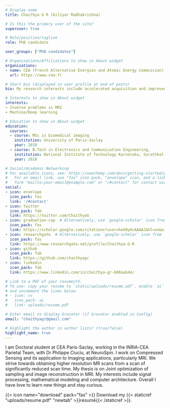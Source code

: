 ```yaml
---
# Display name
title: Chaithya G R (Giliyar Radhakrishna)

# Is this the primary user of the site?
superuser: true

# Role/position/tagline
role: PhD candidate

user_groups: ["PhD candidates"]

# Organizations/Affiliations to show in About widget
organizations:
- name: CEA (French Alternative Energies and Atomic Energy Commission)
  url: https://www.cea.fr

# Short bio (displayed in user profile at end of posts)
bio: My research interests include accelerated acquisition and improved image reconstruction in MRI.

# Interests to show in About widget
interests:
- Inverse problems in MRI
- Machine/Deep learning

# Education to show in About widget
education:
  courses:
  - course: MSc in biomedical imaging
    institution: University of Paris-Saclay
    year: 2019
  - course: B.Tech in Electronics and Communication Engineering,
    institution: National Institute of Technology Karnataka, Surathkal
    year: 2018

# Social/Academic Networking
# For available icons, see: https://wowchemy.com/docs/getting-started/page-builder/#icons
#   For an email link, use "fas" icon pack, "envelope" icon, and a link in the
#   form "mailto:your-email@example.com" or "/#contact" for contact widget.
social:
- icon: envelope
  icon_pack: fas
  link: '/#contact'
- icon: twitter
  icon_pack: fab
  link: https://twitter.com/ChaithyaG
- icon: graduation-cap  # Alternatively, use `google-scholar` icon from `ai` icon pack
  icon_pack: fas
  link: https://scholar.google.com/citations?user=heX0yHcAAAAJ&hl=en&oi=ao
- icon: researchgate  # Alternatively, use `google-scholar` icon from `ai` icon pack
  icon_pack: fas
  link: https://www.researchgate.net/profile/Chaithya-G-R
- icon: github
  icon_pack: fab
  link: https://github.com/chaithyagr
- icon: linkedin
  icon_pack: fab
  link: https://www.linkedin.com/in/chaithya-gr-b08aab44/

# Link to a PDF of your resume/CV.
# To use: copy your resume to `static/uploads/resume.pdf`, enable `ai` icons in `params.toml`, 
# and uncomment the lines below.
# - icon: cv
#   icon_pack: ai
#   link: uploads/resume.pdf

# Enter email to display Gravatar (if Gravatar enabled in Config)
email: "chaithyagr@gmail.com"

# Highlight the author in author lists? (true/false)
highlight_name: true
---
```


I am Doctoral student at CEA Paris-Saclay, working in the INRIA-CEA Parietal Team, with Dr Philippe Ciuciu, at NeuroSpin. I work on Compressed Sensing and its application to Imaging applications, particularly MRI. We strive towards obtaining higher resolution MR scans from a scan of significantly reduced scan time. My thesis is on Joint optimization of sampling and image reconstruction in MRI. My interests include signal processing, mathematical modeling and computer architecture. Overall I have love to learn new things and stay curious.

{{< icon name="download" pack="fas" >}} Download my {{< staticref "uploads/resume.pdf" "newtab" >}}resumé{{< /staticref >}}.
